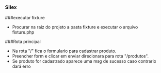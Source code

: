 ### Silex

###executar fixture
- Procurar na raiz do projeto a pasta fixture e executar o arquivo fixture.php

###Rota principal
- Na rota "/" fica o formulario para cadastrar produto.
- Preencher form e clicar em enviar direcionara para rota "/produtos".
- Se produto for cadastrado aparece uma msg de sucesso caso contrario dará erro


